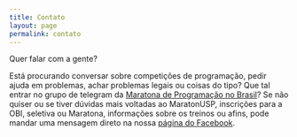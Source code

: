 ```yaml
---
title: Contato
layout: page
permalink: contato
---
```


Quer falar com a gente?

Está procurando conversar sobre competições de programação, pedir ajuda em problemas, achar problemas legais ou coisas do tipo? Que tal entrar no grupo de telegram da [Maratona de Programação no Brasil](http://t.me/maratonabrasil)? Se não quiser ou se tiver dúvidas mais voltadas ao MaratonUSP, inscrições para a OBI, seletiva ou Maratona, informações sobre os treinos ou afins, pode mandar uma mensagem direto na nossa [página do Facebook](http://fb.com/maratonUSP).
